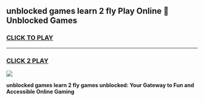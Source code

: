 
## unblocked games learn 2 fly Play Online 👋 Unblocked Games
<h3>
<a href="https://premium.freeplayer.one?title=unblocked_games_learn_2_fly&ref=19F">CLICK TO PLAY</a></h3>
<hr>

<h3>
<a href="https://premium.freeplayer.one?title=unblocked_games_learn_2_fly&ref=19F">CLICK 2 PLAY</a>
  
</h3>

<a href="https://premium.freeplayer.one?title=unblocked_games_learn_2_fly&ref=19F"><img src="https://clearcache.store/games.png"></a>


**unblocked games learn 2 fly games unblocked: Your Gateway to Fun and Accessible Online Gaming**
